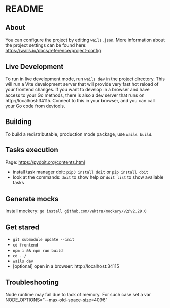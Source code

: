 # README

## About

You can configure the project by editing `wails.json`. More information about the project settings can be found
here: https://wails.io/docs/reference/project-config

## Live Development

To run in live development mode, run `wails dev` in the project directory. This will run a Vite development
server that will provide very fast hot reload of your frontend changes. If you want to develop in a browser
and have access to your Go methods, there is also a dev server that runs on http://localhost:34115. Connect
to this in your browser, and you can call your Go code from devtools.

## Building

To build a redistributable, production mode package, use `wails build`.


## Tasks execution
Page: https://pydoit.org/contents.html
- install task manager doit: `pip3 install doit` or `pip install doit`
- look at the commands: `doit` to show help or `doit list` to show available tasks 

## Generate mocks
Install mockery: `go install github.com/vektra/mockery/v2@v2.29.0`

## Get stared
- `git submodule update --init`
- `cd frontend`
- `npm i && npm run build`
- `cd ../`
- `wails dev`
- [optional] open in a browser: http://localhost:34115

## Troubleshooting
Node runtime may fail due to lack of memory.
For such case set a var NODE_OPTIONS="--max-old-space-size=4096"
